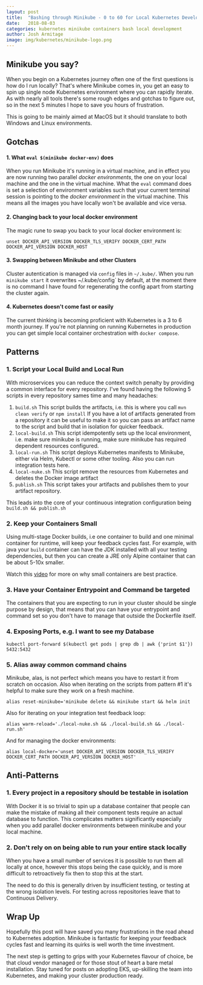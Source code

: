 ```yaml
---
layout: post
title:  "Bashing through Minikube - 0 to 60 for Local Kubernetes Development"
date:   2018-08-03
categories: kubernetes minikube containers bash local development
author: Josh Armitage
image: img/kubernetes/minikube-logo.png
---
```


## Minikube you say?
When you begin on a Kubernetes journey often one of the first questions is how do I run locally? That's where Minikube comes in, you get an easy to spin up single node Kubernetes environment where you can rapidly iterate. As with nearly all tools there's some rough edges and gotchas to figure out, so in the next 5 minutes I hope to save you hours of frustration.

This is going to be mainly aimed at MacOS but it should translate to both Windows and Linux environments.


## Gotchas
#### 1. What `eval $(minikube docker-env)` does
When you run Minikube it's running in a virtual machine, and in effect you are now running two parallel *docker environments*, the one on your local machine and the one in the virtual machine. What the `eval` command does is set a selection of environment variables such that your current terminal session is pointing to the *docker environment* in the virtual machine. This means all the images you have locally won't be available and vice versa.
#### 2. Changing back to your local docker environment
The magic rune to swap you back to your local docker environment is:

`unset DOCKER_API_VERSION DOCKER_TLS_VERIFY DOCKER_CERT_PATH DOCKER_API_VERSION DOCKER_HOST`
#### 3. Swapping between Minikube and other Clusters
Cluster autentication is managed via `config` files in `~/.kube/`. When you run `minikube start` it overwrites ~/.kube/config` by default, at the moment there is no command I have found for regenerating the config apart from starting the cluster again.
#### 4. Kubernetes doesn't come fast or easily
The current thinking is becoming proficient with Kubernetes is a 3 to 6 month journey. If you're not planning on running Kubernetes in production you can get simple local container orchestration with `docker compose`.


## Patterns
###  1. Script your Local Build and Local Run
With microservices you can reduce the context switch penalty by providing a common interface for every repository. I've found having the following 5 scripts in every repository sames time and many headaches:

1. `build.sh`
    This script builds the artifacts, i.e. this is where you call `mvn clean verify` or `npm install`
    If you have a lot of artifacts generated from a repository it can be useful to make it so you can pass an artifact name to the script and build that in isolation for quicker feedback.
2. `local-build.sh`
    This script idempotently sets up the local environment, i.e. make sure minikube is running, make sure minikube has required dependent resources configured.
3. `local-run.sh`
    This script deploys Kubernetes manifests to Minikube, either via Helm, Kubectl or some other tooling. Also you can run integration tests here.
4. `local-nuke.sh`
    This script remove the resources from Kubernetes and deletes the Docker image artifact
5. `publish.sh`
    This script takes your artifacts and publishes them to your artifact repository.

This leads into the core of your continuous integration configuration being `build.sh && publish.sh`

### 2. Keep your Containers Small
Using multi-stage Docker builds, i.e one container to build and one minimal container for runtime, will keep your feedback cycles fast. For example, with java your `build` container can have the JDK installed with all your testing dependencies, but then you can create a JRE only Alpine container that can be about 5-10x smaller.

Watch this [video](https://www.youtube.com/watch?v=wGz_cbtCiEA) for more on why small containers are best practice.

### 3. Have your Container Entrypoint and Command be targeted
The containers that you are expecting to run in your cluster should be single purpose by design, that means that you can have your entrypoint and command set so you don't have to manage that outside the Dockerfile itself.

### 4. Exposing Ports, e.g. I want to see my Database

`kubectl port-forward $(kubectl get pods | grep db | awk {'print $1'}) 5432:5432`

### 5. Alias away common command chains
Minikube, alas, is not perfect which means you have to restart it from scratch on occasion. Also when iterating on the scripts from pattern #1 it's helpful to make sure they work on a fresh machine.

`alias reset-minikube='minikube delete && minikube start && helm init`

Also for iterating on your integration test feedback loop:

`alias warm-reload='./local-nuke.sh && ./local-build.sh && ./local-run.sh'`

And for managing the docker environments:

`alias local-docker='unset DOCKER_API_VERSION DOCKER_TLS_VERIFY DOCKER_CERT_PATH DOCKER_API_VERSION DOCKER_HOST'`



## Anti-Patterns
### 1. Every project in a repository should be testable in isolation
With Docker it is so trivial to spin up a database container that people can make the mistake of making all their component tests require an actual database to function. This complicates matters significantly especially when you add parallel docker environments between minikube and your local machine.

### 2. Don't rely on on being able to run your entire stack locally
When you have a small number of services it is possible to run them all locally at once, however this stops being the case quickly, and is more difficult to retroactively fix then to stop this at the start.

The need to do this is generally driven by insufficient testing, or testing at the wrong isolation levels. For testing across repositories leave that to Continuous Delivery.


## Wrap Up
Hopefully this post will have saved you many frustrations in the road ahead to Kubernetes adoption. Minikube is fantastic for keeping your feedback cycles fast and learning its quirks is well worth the time investment.

The next step is getting to grips with your Kubernetes flavour of choice, be that cloud vendor managed or for those stout of heart a bare metal installation. Stay tuned for posts on adopting EKS, up-skilling the team into Kubernetes, and making your cluster production ready.
